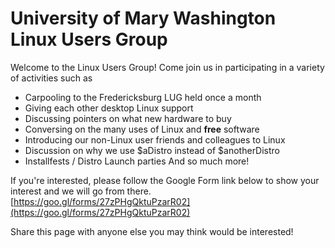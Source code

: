 # University of Mary Washington Linux Users Group
Welcome to the Linux Users Group! Come join us in participating in a variety of activities such as
- Carpooling to the Fredericksburg LUG held once a month
- Giving each other desktop Linux support
- Discussing pointers on what new hardware to buy
- Conversing on the many uses of Linux and **free** software
- Introducing our non-Linux user friends and colleagues to Linux
- Discussion on why we use $aDistro instead of $anotherDistro
- Installfests / Distro Launch parties
And so much more!

If you're interested, please follow the Google Form link below to show your interest and we will go from there.
[https://goo.gl/forms/27zPHgQktuPzarR02](https://goo.gl/forms/27zPHgQktuPzarR02)

Share this page with anyone else you may think would be interested!
